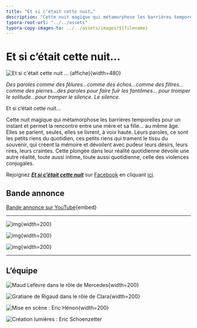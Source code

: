 ```yaml
---
title: "Et si c’était cette nuit…"
description: "Cette nuit magique qui métamorphose les barrières temporelles pour un instant et permet la rencontre entre une mère et sa fille…"
typora-root-url: "../../assets"
typora-copy-images-to: ../../assets/images/${filename}
---
```

# Et si c’était cette nuit…

![Et si c'était cette nuit ... (affiche)](../../../assets/images/et-si-cetait-cette-nuit/Affiche-A4-finale-sans-logos-1080-724x1024.jpg){width=480}

*Des paroles comme des fêlures…comme des échos…comme des filtres…comme des pierres…des paroles pour faire fuir les fantômes… pour tromper le solitude…pour tromper le silence. Le silence.*

Et si c’était cette nuit…

Cette nuit magique qui métamorphose les barrières temporelles pour un instant et permet la rencontre entre une mère et sa fille… au même âge. Elles se parlent, seules, elles se livrent, à voix haute. Leurs paroles, ce sont les petits riens du quotidien, ces petits riens qui trament le tissu du souvenir, qui créent la mémoire et dévoilent avec pudeur leurs désirs, leurs rires, leurs craintes. Cette plongée dans leur réalité quotidienne dévoile une autre réalité, toute aussi intime, toute aussi quotidienne, celle des violences conjugales.

Rejoignez [***Et si c’était cette nuit***](https://www.facebook.com/etsicetaitcettenuit/) sur [Facebook](https://www.facebook.com/etsicetaitcettenuit/) en cliquant [ici](https://www.facebook.com/etsicetaitcettenuit/).

## Bande annonce

[Bande annonce sur YouTube](https://www.youtube.com/watch?v=Cah3FaPfHQQ){embed}

---

![img](../../../assets/images/et-si-cetait-cette-nuit/esccn_1.jpg){width=200}

![img](../../../assets/images/et-si-cetait-cette-nuit/esccn_2.jpg){width=200}

![img](../../../assets/images/et-si-cetait-cette-nuit/esccn_3.jpg){width=200}

---

## L’équipe

![Maud Lefèvre dans le rôle de Mercedes](../../../assets/images/et-si-cetait-cette-nuit/Maud_web1.jpg "Maud Lefèvre dans le rôle de Mercedes"){width=200}

![Gratiane de Rigaud dans le rôle de Clara](../../../assets/images/et-si-cetait-cette-nuit/Gratiane-006_web.jpg "Gratiane de Rigaud dans le rôle de Clara"){width=200}

![Mise en scène : Eric Hénon](../../../assets/images/et-si-cetait-cette-nuit/image1.jpg "Mise en scène : Eric Hénon"){width=200}

![Création lumières : Eric Schoenzetter](../../../assets/images/et-si-cetait-cette-nuit/eric_schoenzetter.png "Création lumières : Eric Schoenzetter")
